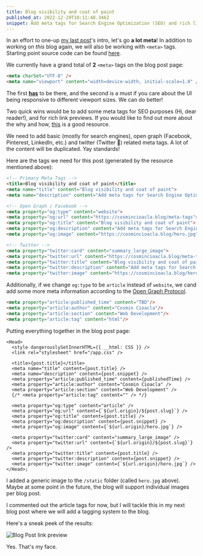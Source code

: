 ```yaml
---
title: Blog visibility and coat of paint
published_at: 2022-12-29T10:11:48.346Z
snippet: Add meta tags for Search Engine Optimization (SEO) and rich link previews support.
---
```


In an effort to one-up [my last post](/holy-grail-layout)'s intro, let's go **a
lot meta**! In addition to working on _this_ blog again, we will also be working
with `<meta>` tags. Starting point source code can be found
[here](https://github.com/tehciolo/blog/tree/efae8691c4cfe6199a3502397634e945cf91f115).

We currently have a grand total of **2** `<meta>` tags on the blog post page:

```html
<meta charSet="UTF-8" />
<meta name="viewport" content="width=device-width, initial-scale=1.0" />
```

The first
**[has](https://developer.mozilla.org/en-US/docs/Web/HTML/Element/meta#attr-charset)**
to be there, and the second is a must if you care about the UI being responsive
to different viewport sizes. We can do better!

Two quick wins would be to add some meta tags for SEO purposes (Hi, dear
reader!), and for rich link previews. If you would like to find out more about
the why and how, [this](https://metatags.io/) is a good resource.

We need to add basic (mostly for search engines), open graph (Facebook,
Pinterest, LinkedIn, etc.) and twitter (Twitter 🤯) related meta tags. A lot of
the content will be duplicated. Yay standards!

Here are the tags we need for this post (generated by the resource mentioned
above):

```html
<!-- Primary Meta Tags -->
<title>Blog visibility and coat of paint</title>
<meta name="title" content="Blog visibility and coat of paint">
<meta name="description" content="Add meta tags for Search Engine Optimization (SEO) and rich link previews support.">

<!-- Open Graph / Facebook -->
<meta property="og:type" content="website">
<meta property="og:url" content="https://cosmincioacla.blog/meta-tags">
<meta property="og:title" content="Blog visibility and coat of paint">
<meta property="og:description" content="Add meta tags for Search Engine Optimization (SEO) and rich link previews support.">
<meta property="og:image" content="https://cosmincioacla.blog/hero.jpg">

<!-- Twitter -->
<meta property="twitter:card" content="summary_large_image">
<meta property="twitter:url" content="https://cosmincioacla.blog/meta-tags">
<meta property="twitter:title" content="Blog visibility and coat of paint">
<meta property="twitter:description" content="Add meta tags for Search Engine Optimization (SEO) and rich link previews support.">
<meta property="twitter:image" content="https://cosmincioacla.blog/hero.jpg">
```

Additionally, if we change `og:type` to be `article` instead of `website`, we
cand add some more meta information according to the
[Open Graph Protocol](https://ogp.me/#type_article).

```html
<meta property="article:published_time" content="TBD"/>
<meta property="article:author" content="Cosmin Cioacla"/>
<meta property="article:section" content="Web Development"/>
<meta property="article:tag" content="html"/>
```

Putting everything together in the blog post page:

```tsx
<Head>
  <style dangerouslySetInnerHTML={{ __html: CSS }} />
  <link rel="stylesheet" href="/app.css" />

  <title>{post.title}</title>
  <meta name="title" content={post.title} />
  <meta name="description" content={post.snippet} />
  <meta property="article:published_time" content={publishedTime} />
  <meta property="article:author" content="Cosmin Cioacla" />
  <meta property="article:section" content="Web Development" />
  {/* <meta property="article:tag" content="" /> */}

  <meta property="og:type" content="article" />
  <meta property="og:url" content={`${url.origin}/${post.slug}`} />
  <meta property="og:title" content={post.title} />
  <meta property="og:description" content={post.snippet} />
  <meta property="og:image" content={`${url.origin}/hero.jpg`} />

  <meta property="twitter:card" content="summary_large_image" />
  <meta property="twitter:url" content={`${url.origin}/${post.slug}`} />
  <meta property="twitter:title" content={post.title} />
  <meta property="twitter:description" content={post.snippet} />
  <meta property="twitter:image" content={`${url.origin}/hero.jpg`} />
</Head>;
```

I added a generic image to the `/static` folder (called `hero.jpg` above). Maybe
at some point in the future, the blog will support individual images per blog
post.

I commented out the article tags for now, but I will tackle this in my next blog
post where we will add a tagging system to the blog.

Here's a sneak peek of the results:

![Blog Post link preview](/meta-tags.png)

Yes. That's my face.
